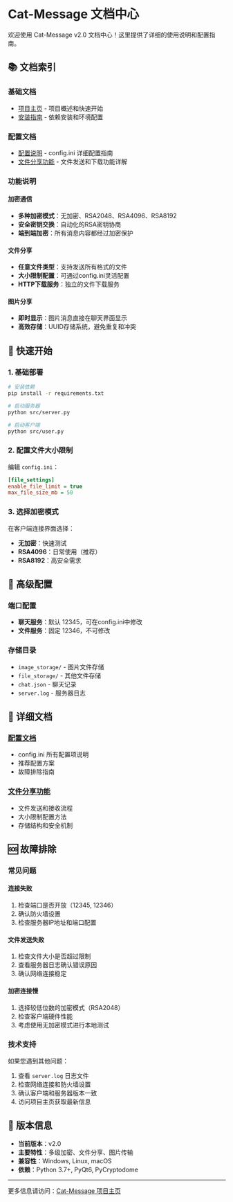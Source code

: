 # Cat-Message 文档中心

欢迎使用 Cat-Message v2.0 文档中心！这里提供了详细的使用说明和配置指南。

## 📚 文档索引

### 基础文档
- [项目主页](../README.md) - 项目概述和快速开始
- [安装指南](../README.md#安装依赖) - 依赖安装和环境配置

### 配置文档
- [配置说明](configuration.md) - config.ini 详细配置指南
- [文件分享功能](file-sharing.md) - 文件发送和下载功能详解

### 功能说明

#### 加密通信
- **多种加密模式**：无加密、RSA2048、RSA4096、RSA8192
- **安全密钥交换**：自动化的RSA密钥协商
- **端到端加密**：所有消息内容都经过加密保护

#### 文件分享
- **任意文件类型**：支持发送所有格式的文件
- **大小限制配置**：可通过config.ini灵活配置
- **HTTP下载服务**：独立的文件下载服务

#### 图片分享
- **即时显示**：图片消息直接在聊天界面显示
- **高效存储**：UUID存储系统，避免重复和冲突

## 🚀 快速开始

### 1. 基础部署
```bash
# 安装依赖
pip install -r requirements.txt

# 启动服务器
python src/server.py

# 启动客户端
python src/user.py
```

### 2. 配置文件大小限制
编辑 `config.ini`：
```ini
[file_settings]
enable_file_limit = true
max_file_size_mb = 50
```

### 3. 选择加密模式
在客户端连接界面选择：
- **无加密**：快速测试
- **RSA4096**：日常使用（推荐）
- **RSA8192**：高安全需求

## 🔧 高级配置

### 端口配置
- **聊天服务**：默认 12345，可在config.ini中修改
- **文件服务**：固定 12346，不可修改

### 存储目录
- `image_storage/` - 图片文件存储
- `file_storage/` - 其他文件存储
- `chat.json` - 聊天记录
- `server.log` - 服务器日志

## 📖 详细文档

### [配置文档](configuration.md)
- config.ini 所有配置项说明
- 推荐配置方案
- 故障排除指南

### [文件分享功能](file-sharing.md)
- 文件发送和接收流程
- 大小限制配置方法
- 存储结构和安全机制

## 🆘 故障排除

### 常见问题

#### 连接失败
1. 检查端口是否开放（12345, 12346）
2. 确认防火墙设置
3. 检查服务器IP地址和端口配置

#### 文件发送失败
1. 检查文件大小是否超过限制
2. 查看服务器日志确认错误原因
3. 确认网络连接稳定

#### 加密连接慢
1. 选择较低位数的加密模式（RSA2048）
2. 检查客户端硬件性能
3. 考虑使用无加密模式进行本地测试

### 技术支持

如果您遇到其他问题：
1. 查看 `server.log` 日志文件
2. 检查网络连接和防火墙设置
3. 确认客户端和服务器版本一致
4. 访问项目主页获取最新信息

## 🔄 版本信息

- **当前版本**：v2.0
- **主要特性**：多级加密、文件分享、图片传输
- **兼容性**：Windows, Linux, macOS
- **依赖**：Python 3.7+, PyQt6, PyCryptodome

---

更多信息请访问：[Cat-Message 项目主页](https://github.com/cat-cat-studio/cat-message) 